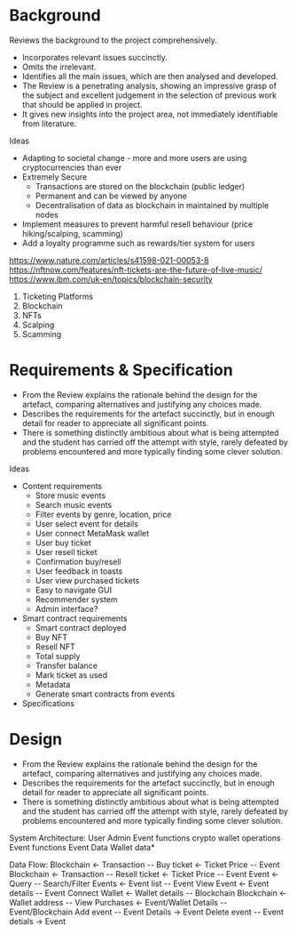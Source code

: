 # Background
Reviews the background to the project comprehensively.
- Incorporates relevant issues succinctly.
- Omits the irrelevant.
- Identifies all the main issues, which are then analysed and developed.
- The Review is a penetrating analysis, showing an impressive grasp of the subject and excellent judgement in the selection of previous work that should be applied in project.
- It gives new insights into the project area, not immediately identifiable from literature.

Ideas
- Adapting to societal change - more and more users are using cryptocurrencies than ever
- Extremely Secure
	- Transactions are stored on the blockchain (public ledger)
	- Permanent and can be viewed by anyone
	- Decentralisation of data as blockchain in maintained by multiple nodes
- Implement measures to prevent harmful resell behaviour (price hiking/scalping, scamming)
- Add a loyalty programme such as rewards/tier system for users

https://www.nature.com/articles/s41598-021-00053-8
https://nftnow.com/features/nft-tickets-are-the-future-of-live-music/
https://www.ibm.com/uk-en/topics/blockchain-security

1. Ticketing Platforms
2. Blockchain
3. NFTs
4. Scalping
5. Scamming

# Requirements & Specification
- From the Review explains the rationale behind the design for the artefact, comparing alternatives and justifying any choices made. 
- Describes the requirements for the artefact succinctly, but in enough detail for reader to appreciate all significant points.
- There is something distinctly ambitious about what is being attempted and the student has carried off the attempt with style, rarely defeated by problems encountered and more typically finding some clever solution.

Ideas
- Content requirements
	- Store music events
	- Search music events
	- Filter events by genre, location, price
	- User select event for details
	- User connect MetaMask wallet
	- User buy ticket
	- User resell ticket
	- Confirmation buy/resell
	- User feedback in toasts
	- User view purchased tickets
	- Easy to navigate GUI
	- Recommender system
	- Admin interface?
- Smart contract requirements
	- Smart contract deployed
	- Buy NFT
	- Resell NFT
	- Total supply
	- Transfer balance
	- Mark ticket as used
	- Metadata
	- Generate smart contracts from events
- Specifications

# Design
- From the Review explains the rationale behind the design for the artefact, comparing alternatives and justifying any choices made.
- Describes the requirements for the artefact succinctly, but in enough detail for reader to appreciate all significant points.
- There is something distinctly ambitious about what is being attempted and the student has carried off the attempt with style, rarely defeated by problems encountered and more typically finding some clever solution.

System Architecture:
User												Admin
Event functions		crypto wallet operations		Event functions
Event Data			Wallet data*

Data Flow:
Blockchain <- Transaction -- Buy ticket <- Ticket Price -- Event
Blockchain <- Transaction -- Resell ticket <- Ticket Price -- Event
Event <- Query -- Search/Filter Events <- Event list -- Event
View Event <- Event details -- Event
Connect Wallet <- Wallet details -- Blockchain
Blockchain <- Wallet address -- View Purchases <- Event/Wallet Details -- Event/Blockchain
Add event -- Event Details -> Event
Delete event -- Event detials -> Event
